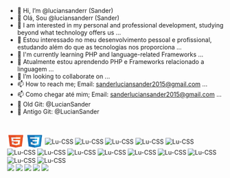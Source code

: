 - 👋 Hi, I’m @luciansanderr (Sander)
- 👋 Olá, Sou @luciansanderr (Sander)
- 👀 I am interested in my personal and professional development, studying beyond what technology offers us ...
- 👀 Estou interessado no meu desenvolvimento pessoal e profissional, estudando além do que as tecnologias nos proporciona ...
- 🌱 I'm currently learning PHP and language-related Frameworks ...
- 🌱 Atualmente estou aprendendo PHP e Frameworks relacionado a linguagem ...
- 💞️ I’m looking to collaborate on ...
- 📫 How to reach me; Email: sanderluciansander2015@gmail.com ...
- 📫 Como chegar até mim; Email: sanderluciansander2015@gmail.com ...
- 💾 Old Git: @LucianSander
- 💾 Antigo Git: @LucianSander
##
<div style="display: inline_block"><br>
  <img align="center" alt="Lu-HTML" height="30" width="40" src="https://raw.githubusercontent.com/devicons/devicon/master/icons/html5/html5-original.svg">
  <img align="center" alt="Lu-CSS" height="30" width="40" src="https://raw.githubusercontent.com/devicons/devicon/master/icons/css3/css3-original.svg">
  <img align="center" alt="Lu-CSS" height="30" width="40" src="https://cdn.jsdelivr.net/gh/devicons/devicon/icons/apache/apache-line-wordmark.svg">
  <img align="center" alt="Lu-CSS" height="30" width="40" src="https://cdn.jsdelivr.net/gh/devicons/devicon/icons/bash/bash-original.svg">
  <img align="center" alt="Lu-CSS" height="30" width="40" src="https://cdn.jsdelivr.net/gh/devicons/devicon/icons/composer/composer-original.svg">
  <img align="center" alt="Lu-CSS" height="30" width="40" src="https://cdn.jsdelivr.net/gh/devicons/devicon/icons/linux/linux-original.svg">
  <img align="center" alt="Lu-CSS" height="30" width="40" src="https://cdn.jsdelivr.net/gh/devicons/devicon/icons/mysql/mysql-original-wordmark.svg">
  <img align="center" alt="Lu-CSS" height="30" width="40" src="https://cdn.jsdelivr.net/gh/devicons/devicon/icons/php/php-plain.svg">
  <img align="center" alt="Lu-CSS" height="30" width="40" src="https://cdn.jsdelivr.net/gh/devicons/devicon/icons/postgresql/postgresql-original.svg">
  <img align="center" alt="Lu-CSS" height="30" width="40" src="https://cdn.jsdelivr.net/gh/devicons/devicon/icons/ubuntu/ubuntu-plain.svg">
  <img align="center" alt="Lu-CSS" height="30" width="40" src="https://cdn.jsdelivr.net/gh/devicons/devicon/icons/vscode/vscode-original.svg">
  <img align="center" alt="Lu-CSS" height="30" width="40" src="https://cdn.jsdelivr.net/gh/devicons/devicon/icons/wordpress/wordpress-original.svg">
  <img align="center" alt="Lu-CSS" height="30" width="40" src="https://cdn.jsdelivr.net/gh/devicons/devicon/icons/laravel/laravel-plain-wordmark.svg">
  <img align="center" alt="Lu-CSS" height="30" width="40" src="https://cdn.jsdelivr.net/gh/devicons/devicon/icons/putty/putty-plain.svg">
  <img align="center" alt="Lu-CSS" height="30" width="40" src="https://cdn.jsdelivr.net/gh/devicons/devicon/icons/git/git-original.svg">
  <img align="center" alt="Lu-CSS" height="30" width="40" src="https://cdn.jsdelivr.net/gh/devicons/devicon/icons/github/github-original.svg">
</div>
<div> 
  <a href="https://www.youtube.com/channel/UC6m7hbO6JgSjm6tAkIk-vzQ" target="_blank"><img src="https://img.shields.io/badge/YouTube-FF0000?style=for-the-badge&logo=youtube&logoColor=white" target="_blank"></a>
  <a href="https://instagram.com/luciansann" target="_blank"><img src="https://img.shields.io/badge/-Instagram-%23E4405F?style=for-the-badge&logo=instagram&logoColor=white" target="_blank"></a> 	
 <a href= "#" target="_blank"><img src="https://img.shields.io/badge/Discord-7289DA?style=for-the-badge&logo=discord&logoColor=white" target="_blank"></a> 
  <a href = "#"><img src="https://img.shields.io/badge/-Gmail-%23333?style=for-the-badge&logo=gmail&logoColor=white" target="_blank"></a>
  <a href= "#" target="_blank"><img src="https://img.shields.io/badge/-LinkedIn-%230077B5?style=for-the-badge&logo=linkedin&logoColor=white" target="_blank"></a> 
</div>


<!---
luciansanderr/luciansanderr is a ✨ special ✨ repository because its `README.md` (this file) appears on your GitHub profile.
You can click the Preview link to take a look at your changes.
--->
